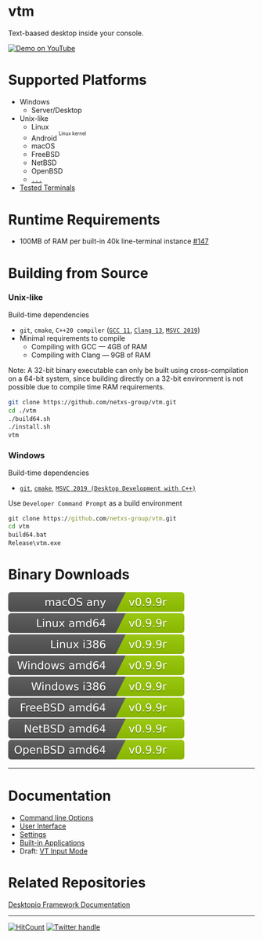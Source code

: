 # vtm

Text-baased desktop inside your console.

<a href="https://www.youtube.com/watch?v=kofkoxGjFWQ">
  <img width="400" alt="Demo on YouTube" src="https://user-images.githubusercontent.com/11535558/146906370-c9705579-1bbb-4e9e-8977-47312f551cc8.gif">
</a>

# Supported Platforms

- Windows
  - Server/Desktop
- Unix-like
  - Linux
  - Android <sup><sup>Linux kernel</sup></sup>
  - macOS
  - FreeBSD
  - NetBSD
  - OpenBSD
  - [`...`](https://en.wikipedia.org/wiki/POSIX#POSIX-oriented_operating_systems)
- [Tested Terminals](https://github.com/netxs-group/vtm/discussions/72)

# Runtime Requirements

- 100MB of RAM per built-in 40k line-terminal instance [#147](https://github.com/netxs-group/vtm/issues/147)

# Building from Source

### Unix-like

Build-time dependencies
 - `git`, `cmake`,  `C++20 compiler` ([`GCC 11`](https://gcc.gnu.org/projects/cxx-status.html), [`Clang 13`](https://clang.llvm.org/cxx_status.html), [`MSVC 2019`](https://visualstudio.microsoft.com/downloads/))
 - Minimal requirements to compile
   - Compiling with GCC — 4GB of RAM
   - Compiling with Clang — 9GB of RAM

Note: A 32-bit binary executable can only be built using cross-compilation on a 64-bit system, since building directly on a 32-bit environment is not possible due to compile time RAM requirements.

```bash
git clone https://github.com/netxs-group/vtm.git
cd ./vtm
./build64.sh
./install.sh
vtm
```

### Windows

Build-time dependencies
 - [`git`](https://git-scm.com/download/win), [`cmake`](https://learn.microsoft.com/en-us/cpp/build/cmake-projects-in-visual-studio?view=msvc-170#installation), [`MSVC 2019 (Desktop Development with C++)`](https://visualstudio.microsoft.com/downloads/)

Use `Developer Command Prompt` as a build environment

```cmd
git clone https://github.com/netxs-group/vtm.git
cd vtm
build64.bat
Release\vtm.exe
```

# Binary Downloads

[![](.resources/status/macos.svg)](https://github.com/netxs-group/vtm/releases/latest/download/vtm_macos_any.tar.gz)  
[![](.resources/status/linux.svg)](https://github.com/netxs-group/vtm/releases/latest/download/vtm_linux_amd64.tar.gz)  
[![](.resources/status/linux_i386.svg)](https://github.com/netxs-group/vtm/releases/latest/download/vtm_linux_i386.tar.gz)  
[![](.resources/status/windows.svg)](https://github.com/netxs-group/vtm/releases/latest/download/vtm_windows_amd64.zip)  
[![](.resources/status/windows_i386.svg)](https://github.com/netxs-group/vtm/releases/latest/download/vtm_windows_i386.zip)  
[![](.resources/status/freebsd.svg)](https://github.com/netxs-group/vtm/releases/latest/download/vtm_freebsd_amd64.tar.gz)  
[![](.resources/status/netbsd.svg)](https://github.com/netxs-group/vtm/releases/latest/download/vtm_netbsd_amd64.tar.gz)  
[![](.resources/status/openbsd.svg)](https://github.com/netxs-group/vtm/releases/latest/download/vtm_openbsd_amd64.tar.gz)  

---

# Documentation

- [Command line Options](doc/command-line-options.md)
- [User Interface](doc/user-interface.md)
- [Settings](doc/settings.md)
- [Built-in Applications](doc/apps.md)
- Draft: [VT Input Mode](doc/vt-input-mode.md)

# Related Repositories

[Desktopio Framework Documentation](https://github.com/netxs-group/Desktopio-Docs)

---

[![HitCount](https://views.whatilearened.today/views/github/netxs-group/vtm.svg)](https://github.com/netxs-group/vtm) [![Twitter handle][]][twitter badge]

[//]: # (LINKS)
[twitter handle]: https://img.shields.io/twitter/follow/desktopio.svg?style=social&label=Follow
[twitter badge]: https://twitter.com/desktopio
